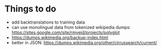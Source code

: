 
# Things to do

* add backtranslations to training data
* can use monolingual data from tokenized wikipedia dumps: https://sites.google.com/site/rmyeid/projects/polyglot
* https://dumps.wikimedia.org/backup-index.html
* better in JSON: https://dumps.wikimedia.org/other/cirrussearch/current/

